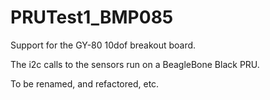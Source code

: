 # PRUTest1_BMP085

Support for the GY-80 10dof breakout board.

The i2c calls to the sensors run on a BeagleBone Black PRU.

To be renamed, and refactored, etc.
